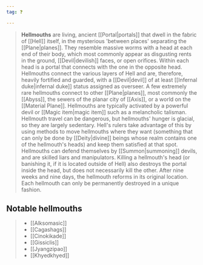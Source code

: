 ```yaml
---
tag: ❓

---
```

> **Hellmouths** are living, ancient [[Portal|portals]] that dwell in the fabric of [[Hell]] itself, in the mysterious 'between places' separating the [[Plane|planes]]. They resemble massive worms with a head at each end of their body, which most commonly appear as disgusting rents in the ground, [[Devil|devilish]] faces, or open orifices. Within each head is a portal that connects with the one in the opposite head. Hellmouths connect the various layers of Hell and are, therefore, heavily fortified and guarded, with a [[Devil|devil]] of at least [[Infernal duke|infernal duke]] status assigned as overseer. A few extremely rare hellmouths connect to other [[Plane|planes]], most commonly the [[Abyss]], the sewers of the planar city of [[Axis]], or a world on the [[Material Plane]].
> Hellmouths are typically activated by a powerful devil or [[Magic item|magic item]] such as a melancholic talisman. Hellmouth travel can be dangerous, but hellmouths' hunger is glacial, so they are largely sedentary. Hell's rulers take advantage of this by using methods to move hellmouths where they want (something that can only be done by [[Deity|divine]] beings whose realm contains one of the hellmouth's heads) and keep them satisfied at that spot. Hellmouths can defend themselves by [[Summon|summoning]] devils, and are skilled liars and manipulators. Killing a hellmouth's head (or banishing it, if it is located outside of Hell) also destroys the portal inside the head, but does not necessarily kill the other. After nine weeks and nine days, the hellmouth reforms in its original location. Each hellmouth can only be permanently destroyed in a unique fashion.


## Notable hellmouths

> - [[Alksomasic]]
> - [[Cagashags]]
> - [[Cinokikade]]
> - [[Gissiclis]]
> - [[Jyangzipao]]
> - [[Khyedkhyed]]






